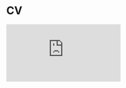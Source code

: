 # CV
![logo](https://github.com/luvyouso/CV/blob/master/CURRICULUM%20VITAE_NguyenVanTu.pdf)
<br/><br/>
